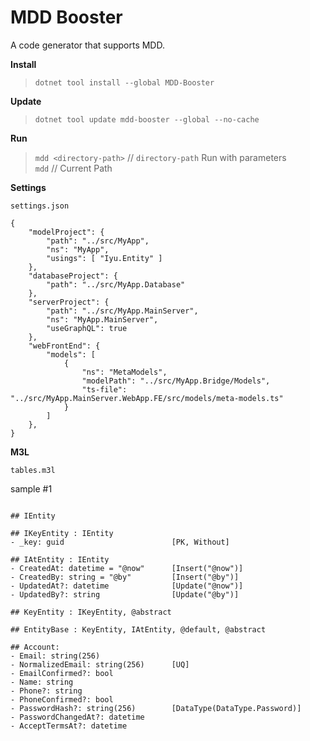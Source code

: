 # MDD Booster

A code generator that supports MDD.

**Install**

> `dotnet tool install --global MDD-Booster`

**Update**

> `dotnet tool update mdd-booster --global --no-cache`

**Run**

> `mdd <directory-path>` // `directory-path` Run with parameters
<br /> `mdd` // Current Path

**Settings**

`settings.json`

```
{
	"modelProject": {
		"path": "../src/MyApp",
		"ns": "MyApp",
		"usings": [ "Iyu.Entity" ]
	},
	"databaseProject": {
		"path": "../src/MyApp.Database"
	},
	"serverProject": {
		"path": "../src/MyApp.MainServer",
		"ns": "MyApp.MainServer",
		"useGraphQL": true
	},
	"webFrontEnd": {
		"models": [
			{
				"ns": "MetaModels",
				"modelPath": "../src/MyApp.Bridge/Models",
				"ts-file": "../src/MyApp.MainServer.WebApp.FE/src/models/meta-models.ts"
			}
		]
	},	
}
```

**M3L**

`tables.m3l`

sample #1

```

## IEntity

## IKeyEntity : IEntity
- _key: guid			            [PK, Without]

## IAtEntity : IEntity
- CreatedAt: datetime = "@now"		[Insert("@now")]
- CreatedBy: string = "@by"			[Insert("@by")]
- UpdatedAt?: datetime				[Update("@now")]
- UpdatedBy?: string				[Update("@by")]

## KeyEntity : IKeyEntity, @abstract

## EntityBase : KeyEntity, IAtEntity, @default, @abstract

## Account:
- Email: string(256)
- NormalizedEmail: string(256)		[UQ]
- EmailConfirmed?: bool
- Name: string
- Phone?: string
- PhoneConfirmed?: bool
- PasswordHash?: string(256)		[DataType(DataType.Password)]
- PasswordChangedAt?: datetime
- AcceptTermsAt?: datetime

```

